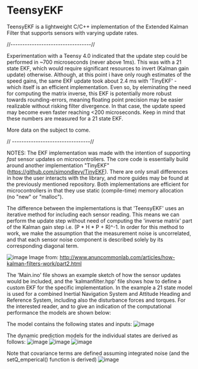 # TeensyEKF
TeensyEKF is a lightweight C/C++ implementation of the Extended Kalman Filter that supports sensors with varying update rates.

//----------------------------------//

Experimentation with a Teensy 4.0 indicated that the update step could be performed in ~700 microseconds (never above 1ms). This was with a 21 state EKF, which would require significant resources to invert (Kalman gain update) otherwise. Although, at this point i have only rough estimates of the speed gains, the same EKF update took about 2.4 ms with 'TinyEKF' - which itself is an efficient implementation. 
Even so, by eleminating the need for computing the matrix inverse, this EKF is potentially more robust towards rounding-errors, meaning floating point precision may be easier realizable without risking filter divergence. In that case, the update speed may become even faster reaching <200 microseconds. Keep in mind that these numbers are measured for a 21 state EKF.

More data on the subject to come.

// ---------------------------------//

NOTES:
The EKF implementation was made with the intention of supporting _fast_ sensor updates on microcontrollers. The core code is essentially build around another implementation "TinyEKF" (https://github.com/simondlevy/TinyEKF). There are only small differences in how the user interacts with the library, and more guides may be found at the previously mentioned repository. Both implementations are efficient for microcontrollers in that they use static (compile-time) memory allocation (no "new" or "malloc").

The difference between the implementations is that 'TeensyEKF' uses an iterative method for including each sensor reading. This means we can perform the update step without need of computing the 'inverse matrix' part of the Kalman gain step i.e. (P * H * P + R)^-1. In order for this method to work, we make the assumption that the measurement noise is uncorrelated, and that each sensor noise component is described solely by its corresponding diagonal term.

![image](https://user-images.githubusercontent.com/40239379/119681705-96ad7080-be42-11eb-9e74-1ce96becbbdc.png)
Image from: http://www.anuncommonlab.com/articles/how-kalman-filters-work/part2.html

The 'Main.ino' file shows an example sketch of how the sensor updates would be included, and the 'kalmanfilter.hpp' file shows how to define a custom EKF for the specific implementation. In the example a 21 state model is used for a combined Inertial Navigation System and Attitude Heading and Reference System, including also the disturbance forces and torques. For the interested reader, and to give an indication of the computational performance the models are shown below:


The model contains the following states and inputs:
![image](https://user-images.githubusercontent.com/40239379/119683535-02dca400-be44-11eb-9d8b-18b9890e375a.png)

The dynamic prediction models for the individual states are derived as follows:
![image](https://user-images.githubusercontent.com/40239379/119683144-b5603700-be43-11eb-9eaa-6db330413de4.png)
![image](https://user-images.githubusercontent.com/40239379/119683418-ec364d00-be43-11eb-9c96-cc9086ae4174.png)
![image](https://user-images.githubusercontent.com/40239379/119683001-9cf01c80-be43-11eb-9ae9-fc97a5dcddbf.png)

Note that covariance terms are defined assuming integrated noise (and the setQ_emperical() function is derived)
![image](https://user-images.githubusercontent.com/40239379/119683362-dfb1f480-be43-11eb-808d-db5a5c875c9c.png)
